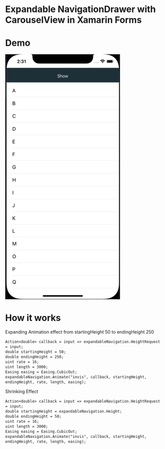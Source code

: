 # Expandable NavigationDrawer with CarouselView in Xamarin Forms

# Demo
![demo](https://github.com/ijeong1/ExpandableNavigationDrawerWithCarousel/blob/main/demo.gif)

# How it works
Expanding Animation effect from startingHeight 50 to endingHeight 250
```
Action<double> callback = input => expandableNavigation.HeightRequest = input;
double startingHeight = 50;
double endingHeight = 250;
uint rate = 16;
uint length = 3000;
Easing easing = Easing.CubicOut;
expandableNavigation.Animate("invis", callback, startingHeight, endingHeight, rate, length, easing);
```

Shrinking Effect
```
Action<double> callback = input => expandableNavigation.HeightRequest = input;
double startingHeight = expandableNavigation.Height;
double endingHeight = 50;
uint rate = 16;
uint length = 3000;
Easing easing = Easing.CubicOut;
expandableNavigation.Animate("invis", callback, startingHeight, endingHeight, rate, length, easing);
```
